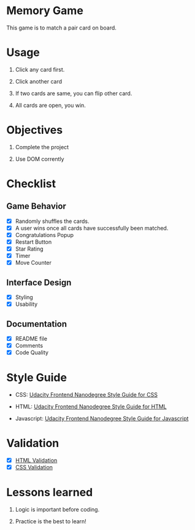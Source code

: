 # Memory Game

This game is to match a pair card on board.

# Usage

1. Click any card first.

2. Click another card

3. If two cards are same, you can flip other card.

4. All cards are open, you win.

# Objectives

1. Complete the project

2. Use DOM corrently

# Checklist

## Game Behavior

- [x] Randomly shuffles the cards.
- [x] A user wins once all cards have successfully been matched.
- [x] Congratulations Popup
- [x] Restart Button
- [x] Star Rating
- [x] Timer
- [x] Move Counter

## Interface Design

- [x] Styling
- [x] Usability

## Documentation

- [x] README file
- [x] Comments
- [x] Code Quality

# Style Guide

- CSS: [Udacity Frontend Nanodegree Style Guide for CSS](http://udacity.github.io/frontend-nanodegree-styleguide/css.html)

- HTML: [Udacity Frontend Nanodegree Style Guide for HTML](http://udacity.github.io/frontend-nanodegree-styleguide/index.html)

- Javascript: [Udacity Frontend Nanodegree Style Guide for Javascript](http://udacity.github.io/frontend-nanodegree-styleguide/javascript.html)

# Validation

- [x] [HTML Validation](https://validator.w3.org/)
- [x] [CSS Validation](https://jigsaw.w3.org/css-validator/#validate_by_input)

# Lessons learned

1. Logic is important before coding.

2. Practice is the best to learn!